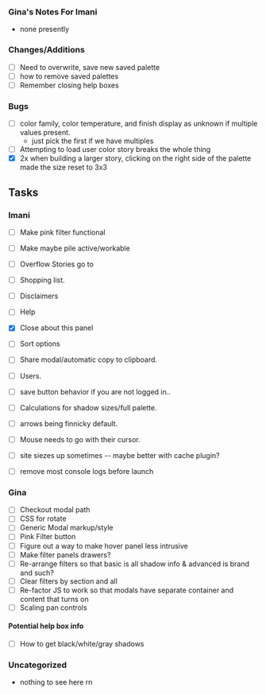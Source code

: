 ### Gina's Notes For Imani
- none presently

### Changes/Additions
- [ ] Need to overwrite, save new saved palette
- [ ] how to remove saved palettes
- [ ] Remember closing help boxes

### Bugs
- [ ] color family, color temperature, and finish display as unknown if multiple values present.
  * just pick the first if we have multiples
- [ ] Attempting to load user color story breaks the whole thing
- [X] 2x when building a larger story, clicking on the right side of the palette made the size reset to 3x3
  
## Tasks
### Imani
- [ ] Make pink filter functional
- [ ] Make maybe pile active/workable
- [ ] Overflow Stories go to
- [ ] Shopping list.
- [ ] Disclaimers
- [ ] Help
- [x] Close about this panel
- [ ] Sort options
- [ ] Share modal/automatic copy to clipboard.
- [ ] Users.
- [ ] save button behavior if you are not logged in..
- [ ] Calculations for shadow sizes/full palette.
- [ ] arrows being finnicky default.
- [ ] Mouse needs to go with their cursor.
- [ ] site siezes up sometimes -- maybe better with cache plugin?
- [ ] remove most console logs before launch


### Gina
- [ ] Checkout modal path
- [ ] CSS for rotate
- [ ] Generic Modal markup/style
- [ ] Pink Filter button
- [ ] Figure out a way to make hover panel less intrusive
- [ ] Make filter panels drawers?
- [ ] Re-arrange filters so that basic is all shadow info & advanced is brand and such?
- [ ] Clear filters by section and all
- [ ] Re-factor JS to work so that modals have separate container and content that turns on
- [ ] Scaling pan controls

#### Potential help box info
- [ ] How to get black/white/gray shadows

### Uncategorized
- nothing to see here rn
